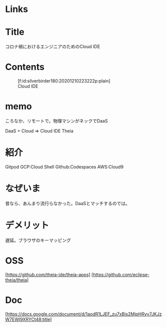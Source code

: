# Links


# Title
コロナ禍におけるエンジニアのためのCloud IDE

# Contents
<figure class="figure-image figure-image-fotolife" title="Cloud IDE">[f:id:silverbirder180:20201210223222p:plain]<figcaption>Cloud IDE</figcaption></figure>


# memo

ころなか、リモートで。物理マシンがネックでDaaS

DaaS + Cloud
=> Cloud IDE Theia

# 紹介

Gitpod
GCP:Cloud Shell
Github:Codespaces
AWS:Cloud9

# なぜいま

昔なら、あんまり流行らなかった。DaaSとマッチするのでは。

# デメリット

遅延。ブラウザのキーマッピング

# OSS

[https://github.com/theia-ide/theia-apps]
[https://github.com/eclipse-theia/theia]

# Doc

[https://docs.google.com/document/d/1aodR1LJEF_zu7xBis2MjpHRyv7JKJzW7EWI9XRYCt48:title]
